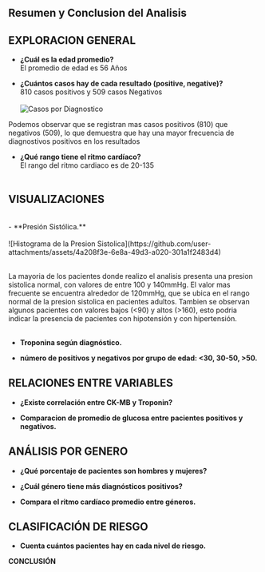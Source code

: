## **Resumen y Conclusion del Analisis**

## **EXPLORACION GENERAL**

- **¿Cuál es la edad promedio?** <br>
El promedio de edad es 56 Años<br>

- **¿Cuántos casos hay de cada resultado (positive, negative)?** <br>
810 casos positivos y 509 casos Negativos <br> <br>
![Casos por Diagnostico](https://github.com/user-attachments/assets/59023102-a28f-43b9-b5fe-6b01b5431a2e) <br>

Podemos observar que se registran mas casos positivos (810) que negativos (509), lo que demuestra que hay una mayor frecuencia de diagnostivos positivos en los resultados<br>

- **¿Qué rango tiene el ritmo cardíaco?** <br>
El rango del ritmo cardiaco es de 20-135 <br> <br>

## **VISUALIZACIONES**<br>
<br>
- **Presión Sistólica.** <br> <br>
![Histograma de la Presion Sistolica](https://github.com/user-attachments/assets/4a208f3e-6e8a-49d3-a020-301a1f2483d4) <br> <br>

La mayoria de los pacientes donde realizo el analisis presenta una presion sistolica normal, con valores de entre 100 y 140mmHg.
El valor mas frecuente se encuentra alrededor de 120mmHg, que se ubica en el rango normal de la presion sistolica en pacientes adultos.
Tambien se observan algunos pacientes con valores bajos (<90) y altos (>160), esto podria indicar la presencia de pacientes con hipotensión y con hipertensión.<br><br>

- **Troponina según diagnóstico.** <br>


- **número de positivos y negativos por grupo de edad: <30, 30-50, >50.** <br>

## **RELACIONES ENTRE VARIABLES** <br>

- **¿Existe correlación entre CK-MB y Troponin?** <br>

- **Comparacion de promedio de glucosa entre pacientes positivos y negativos.** <br>

## **ANÁLISIS POR GENERO**<br>

- **¿Qué porcentaje de pacientes son hombres y mujeres?** <br>
  
- **¿Cuál género tiene más diagnósticos positivos?** <br>
  
- **Compara el ritmo cardíaco promedio entre géneros.** <br>

## **CLASIFICACIÓN DE RIESGO** <br>

- **Cuenta cuántos pacientes hay en cada nivel de riesgo.** <br>

**CONCLUSIÓN**

